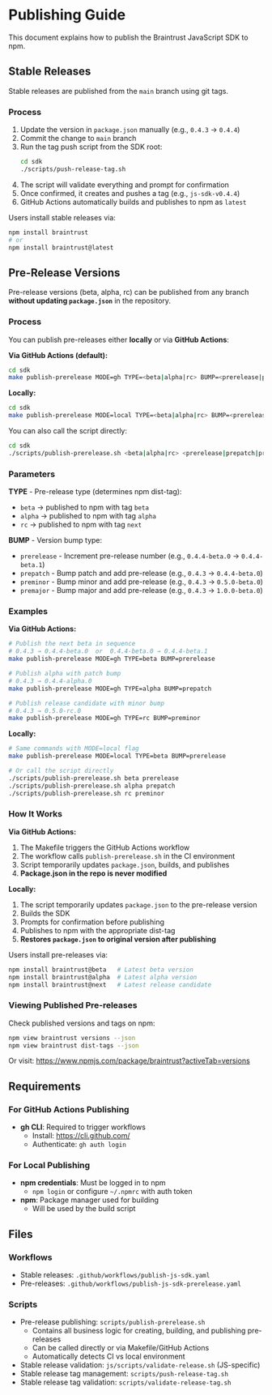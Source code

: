 # Publishing Guide

This document explains how to publish the Braintrust JavaScript SDK to npm.

## Stable Releases

Stable releases are published from the `main` branch using git tags.

### Process

1. Update the version in `package.json` manually (e.g., `0.4.3` → `0.4.4`)
2. Commit the change to `main` branch
3. Run the tag push script from the SDK root:
   ```bash
   cd sdk
   ./scripts/push-release-tag.sh
   ```
4. The script will validate everything and prompt for confirmation
5. Once confirmed, it creates and pushes a tag (e.g., `js-sdk-v0.4.4`)
6. GitHub Actions automatically builds and publishes to npm as `latest`

Users install stable releases via:

```bash
npm install braintrust
# or
npm install braintrust@latest
```

## Pre-Release Versions

Pre-release versions (beta, alpha, rc) can be published from any branch **without updating `package.json`** in the repository.

### Process

You can publish pre-releases either **locally** or via **GitHub Actions**:

**Via GitHub Actions (default):**

```bash
cd sdk
make publish-prerelease MODE=gh TYPE=<beta|alpha|rc> BUMP=<prerelease|prepatch|preminor|premajor>
```

**Locally:**

```bash
cd sdk
make publish-prerelease MODE=local TYPE=<beta|alpha|rc> BUMP=<prerelease|prepatch|preminor|premajor>
```

You can also call the script directly:

```bash
cd sdk
./scripts/publish-prerelease.sh <beta|alpha|rc> <prerelease|prepatch|preminor|premajor>
```

### Parameters

**TYPE** - Pre-release type (determines npm dist-tag):

- `beta` → published to npm with tag `beta`
- `alpha` → published to npm with tag `alpha`
- `rc` → published to npm with tag `next`

**BUMP** - Version bump type:

- `prerelease` - Increment pre-release number (e.g., `0.4.4-beta.0` → `0.4.4-beta.1`)
- `prepatch` - Bump patch and add pre-release (e.g., `0.4.3` → `0.4.4-beta.0`)
- `preminor` - Bump minor and add pre-release (e.g., `0.4.3` → `0.5.0-beta.0`)
- `premajor` - Bump major and add pre-release (e.g., `0.4.3` → `1.0.0-beta.0`)

### Examples

**Via GitHub Actions:**

```bash
# Publish the next beta in sequence
# 0.4.3 → 0.4.4-beta.0  or  0.4.4-beta.0 → 0.4.4-beta.1
make publish-prerelease MODE=gh TYPE=beta BUMP=prerelease

# Publish alpha with patch bump
# 0.4.3 → 0.4.4-alpha.0
make publish-prerelease MODE=gh TYPE=alpha BUMP=prepatch

# Publish release candidate with minor bump
# 0.4.3 → 0.5.0-rc.0
make publish-prerelease MODE=gh TYPE=rc BUMP=preminor
```

**Locally:**

```bash
# Same commands with MODE=local flag
make publish-prerelease MODE=local TYPE=beta BUMP=prerelease

# Or call the script directly
./scripts/publish-prerelease.sh beta prerelease
./scripts/publish-prerelease.sh alpha prepatch
./scripts/publish-prerelease.sh rc preminor
```

### How It Works

**Via GitHub Actions:**

1. The Makefile triggers the GitHub Actions workflow
2. The workflow calls `publish-prerelease.sh` in the CI environment
3. Script temporarily updates `package.json`, builds, and publishes
4. **Package.json in the repo is never modified**

**Locally:**

1. The script temporarily updates `package.json` to the pre-release version
2. Builds the SDK
3. Prompts for confirmation before publishing
4. Publishes to npm with the appropriate dist-tag
5. **Restores `package.json` to original version after publishing**

Users install pre-releases via:

```bash
npm install braintrust@beta   # Latest beta version
npm install braintrust@alpha  # Latest alpha version
npm install braintrust@next   # Latest release candidate
```

### Viewing Published Pre-releases

Check published versions and tags on npm:

```bash
npm view braintrust versions --json
npm view braintrust dist-tags --json
```

Or visit: https://www.npmjs.com/package/braintrust?activeTab=versions

## Requirements

### For GitHub Actions Publishing

- **gh CLI**: Required to trigger workflows
  - Install: https://cli.github.com/
  - Authenticate: `gh auth login`

### For Local Publishing

- **npm credentials**: Must be logged in to npm
  - `npm login` or configure `~/.npmrc` with auth token
- **npm**: Package manager used for building
  - Will be used by the build script

## Files

### Workflows

- Stable releases: `.github/workflows/publish-js-sdk.yaml`
- Pre-releases: `.github/workflows/publish-js-sdk-prerelease.yaml`

### Scripts

- Pre-release publishing: `scripts/publish-prerelease.sh`
  - Contains all business logic for creating, building, and publishing pre-releases
  - Can be called directly or via Makefile/GitHub Actions
  - Automatically detects CI vs local environment
- Stable release validation: `js/scripts/validate-release.sh` (JS-specific)
- Stable release tag management: `scripts/push-release-tag.sh`
- Stable release tag validation: `scripts/validate-release-tag.sh`
